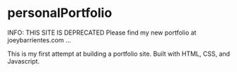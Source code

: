 # personalPortfolio

INFO: THIS SITE IS DEPRECATED
Please find my new portfolio at joeybarrientes.com
...


This is my first attempt at building a portfolio site.
Built with HTML, CSS, and Javascript.
